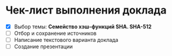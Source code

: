 # Чек-лист выполнения доклада

- [x] Выбор темы: **Семейство хэш-функций SHA. SHA-512**
- [ ] Отбор и сохранение источников
- [ ] Написание текстового варианта доклада
- [ ] Создание презентации

